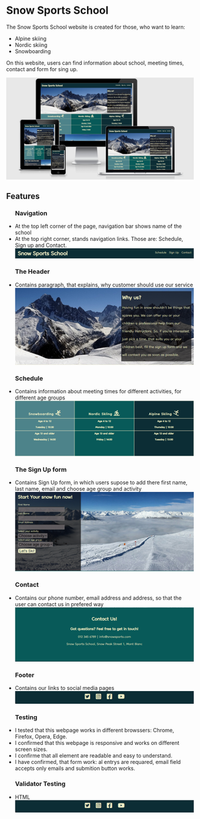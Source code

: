 <h1>Snow Sports School</h1>
The Snow Sports School website is created for those, who want to learn:
<ul>
  <li>Alpine skiing</li>
  <li>Nordic skiing</li>
  <li>Snowboarding</li>
</ul>
<p>On this website, users can find information about school, meeting times, contact and form for sing up.</p>
<img src="/assets/images/Screenshot 2022-02-02 173302.png">
<h2>Features</h2>
<ul>
  <h3>Navigation</h3>
  <li>At the top left corner of the page, navigation bar shows name of the school</li>
  <li>At the top right corner, stands navigation links. Those are: Schedule, Sign up and Contact. </li>
  <img src="/assets/images/nav bar.png">
</ul>
<ul>
  <h3>The Header</h3>
  <li>Contains paragraph, that explains, why customer should use our service</li>
  <img src="/assets/images/header.png">
</ul>
<ul>
  <h3>Schedule</h3>
  <li>Contains information about meeting times for different activities, for different age groups</li>
  <img src="/assets/images/times.png">
</ul>
<ul>
  <h3>The Sign Up form</h3>
  <li>Contains Sign Up form, in which users supose to add there first name, last name, email and choose age group and activity</li>
  <img src="/assets/images/form.png">
</ul>
<ul>
  <h3>Contact</h3>
  <li>Contains our phone number, email address and address, so that the user can contact us in prefered way</li>
  <img src="/assets/images/contacts.png">
</ul>
<ul>
  <h3>Footer</h3>
  <li>Contains our links to social media pages</li>
  <img src="/assets/images/footer.png">
</ul>
<ul>
  <h3>Testing</h3>
  <li>I tested that this webpage works in different browssers: Chrome, Firefox, Opera, Edge.</li>
  <li>I confirmed that this webpage is responsive and works on different screen sizes.</li>
  <li>I confirme that all element are readable and easy to understand.</li>
  <li>I have confirmed, that form work: al entrys are requared, email field accepts only emails and submition button works.</li>
</ul>
<ul>
  <h3>Validator Testing</h3>
  <li>HTML</li>
  <img src="/assets/images/footer.png">
</ul>
